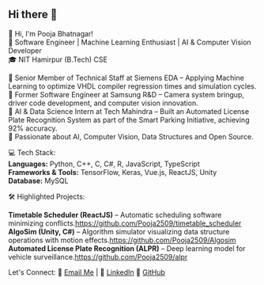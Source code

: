 ## Hi there 👋

👋 Hi, I'm Pooja Bhatnagar!  
🚀 Software Engineer | Machine Learning Enthusiast | AI & Computer Vision Developer  
🎓 NIT Hamirpur (B.Tech) CSE

🔹 Senior Member of Technical Staff at Siemens EDA – Applying Machine Learning to optimize VHDL compiler regression times and simulation cycles.  
🔹 Former Software Engineer at Samsung R&D – Camera system bringup, driver code development, and computer vision innovation.  
🔹 AI & Data Science Intern at Tech Mahindra – Built an Automated License Plate Recognition System as part of the Smart Parking Initiative, achieving 92% accuracy.  
🔹 Passionate about AI, Computer Vision, Data Structures and Open Source.

💻 Tech Stack:  
**Languages:** Python, C++, C, C#, R, JavaScript, TypeScript  
**Frameworks & Tools:** TensorFlow, Keras, Vue.js, ReactJS, Unity  
**Database:** MySQL

🛠️ Highlighted Projects:

**Timetable Scheduler (ReactJS)** – Automatic scheduling software minimizing conflicts.https://github.com/Pooja2509/timetable_scheduler  
**AlgoSim (Unity, C#)** – Algorithm simulator visualizing data structure operations with motion effects.https://github.com/Pooja2509/Algosim
**Automated License Plate Recognition (ALPR)** – Deep learning model for vehicle surveillance.https://github.com/Pooja2509/alpr

Let's Connect:
📧 [Email Me](impooja37@gmail.com) | 💼 [LinkedIn](https://www.linkedin.com/) 🌟 [GitHub](https://github.com/Pooja2509)
